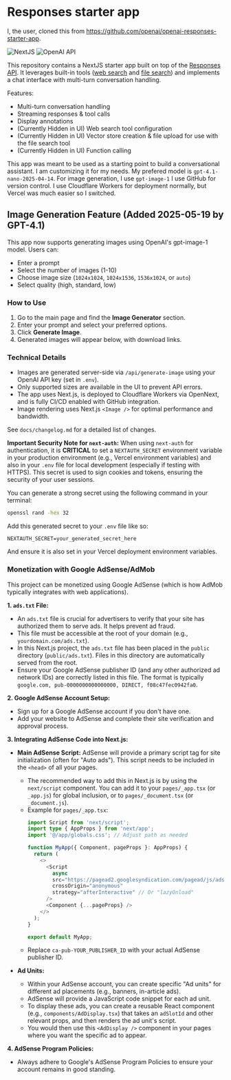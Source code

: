 <!--
This README file provides an overview of the OpenAI Responses Starter App, its features, setup, and customization notes.
It is intended to help users and contributors understand the project's purpose and how to work with it.
Keep this file updated with any major changes to the project structure, features, or deployment strategy.
-->

# Responses starter app
I, the user, cloned this from https://github.com/openai/openai-responses-starter-app.

![NextJS](https://img.shields.io/badge/Built_with-NextJS-blue)
![OpenAI API](https://img.shields.io/badge/Powered_by-OpenAI_API-orange)

This repository contains a NextJS starter app built on top of the [Responses API](https://platform.openai.com/docs/api-reference/responses).
It leverages built-in tools ([web search](https://platform.openai.com/docs/guides/tools-web-search?api-mode=responses) and [file search](https://platform.openai.com/docs/guides/tools-file-search)) and implements a chat interface with multi-turn conversation handling.

Features:

- Multi-turn conversation handling
- Streaming responses & tool calls
- Display annotations
- (Currently Hidden in UI) Web search tool configuration
- (Currently Hidden in UI) Vector store creation & file upload for use with the file search tool
- (Currently Hidden in UI) Function calling

This app was meant to be used as a starting point to build a conversational assistant. I am customizing it for my needs.
My prefered model is `gpt-4.1-nano-2025-04-14`. For image generation, I use `gpt-image-1` 
I use GitHub for version control.
I use Cloudflare Workers for deployment normally, but Vercel was much easier so I switched.

## Image Generation Feature (Added 2025-05-19 by GPT-4.1)

This app now supports generating images using OpenAI's gpt-image-1 model. Users can:
- Enter a prompt
- Select the number of images (1-10)
- Choose image size (`1024x1024`, `1024x1536`, `1536x1024`, or `auto`)
- Select quality (high, standard, low)

### How to Use
1. Go to the main page and find the **Image Generator** section.
2. Enter your prompt and select your preferred options.
3. Click **Generate Image**.
4. Generated images will appear below, with download links.

### Technical Details
- Images are generated server-side via `/api/generate-image` using your OpenAI API key (set in `.env`).
- Only supported sizes are available in the UI to prevent API errors.
- The app uses Next.js, is deployed to Cloudflare Workers via OpenNext, and is fully CI/CD enabled with GitHub integration.
- Image rendering uses Next.js `<Image />` for optimal performance and bandwidth.

See `docs/changelog.md` for a detailed list of changes.

**Important Security Note for `next-auth`:**
When using `next-auth` for authentication, it is **CRITICAL** to set a `NEXTAUTH_SECRET` environment variable in your production environment (e.g., Vercel environment variables) and also in your `.env` file for local development (especially if testing with HTTPS). This secret is used to sign cookies and tokens, ensuring the security of your user sessions.

You can generate a strong secret using the following command in your terminal:
```bash
openssl rand -hex 32
```
Add this generated secret to your `.env` file like so:
```
NEXTAUTH_SECRET=your_generated_secret_here
```
And ensure it is also set in your Vercel deployment environment variables.

### Monetization with Google AdSense/AdMob

This project can be monetized using Google AdSense (which is how AdMob typically integrates with web applications).

**1. `ads.txt` File:**
   - An `ads.txt` file is crucial for advertisers to verify that your site has authorized them to serve ads. It helps prevent ad fraud.
   - This file must be accessible at the root of your domain (e.g., `yourdomain.com/ads.txt`).
   - In this Next.js project, the `ads.txt` file has been placed in the `public` directory (`public/ads.txt`). Files in this directory are automatically served from the root.
   - Ensure your Google AdSense publisher ID (and any other authorized ad network IDs) are correctly listed in this file. The format is typically `google.com, pub-0000000000000000, DIRECT, f08c47fec0942fa0`.

**2. Google AdSense Account Setup:**
   - Sign up for a Google AdSense account if you don't have one.
   - Add your website to AdSense and complete their site verification and approval process.

**3. Integrating AdSense Code into Next.js:**
   - **Main AdSense Script:** AdSense will provide a primary script tag for site initialization (often for "Auto ads"). This script needs to be included in the `<head>` of all your pages.
     - The recommended way to add this in Next.js is by using the `next/script` component. You can add it to your `pages/_app.tsx` (or `_app.js`) for global inclusion, or to `pages/_document.tsx` (or `_document.js`).
     - Example for `pages/_app.tsx`:
       ```typescript
       import Script from 'next/script';
       import type { AppProps } from 'next/app';
       import '@/app/globals.css'; // Adjust path as needed

       function MyApp({ Component, pageProps }: AppProps) {
         return (
           <>
             <Script
               async
               src="https://pagead2.googlesyndication.com/pagead/js/adsbygoogle.js?client=ca-pub-YOUR_PUBLISHER_ID"
               crossOrigin="anonymous"
               strategy="afterInteractive" // Or "lazyOnload"
             />
             <Component {...pageProps} />
           </>
         );
       }

       export default MyApp;
       ```
     - Replace `ca-pub-YOUR_PUBLISHER_ID` with your actual AdSense publisher ID.

   - **Ad Units:**
     - Within your AdSense account, you can create specific "Ad units" for different ad placements (e.g., banners, in-article ads).
     - AdSense will provide a JavaScript code snippet for each ad unit.
     - To display these ads, you can create a reusable React component (e.g., `components/AdDisplay.tsx`) that takes an `adSlotId` and other relevant props, and then renders the ad unit's script.
     - You would then use this `<AdDisplay />` component in your pages where you want the specific ad to appear.

**4. AdSense Program Policies:**
   - Always adhere to Google's AdSense Program Policies to ensure your account remains in good standing.
